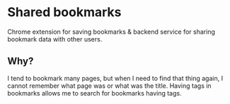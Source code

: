 # Shared bookmarks
Chrome extension for saving bookmarks & backend service for sharing bookmark data with other users.

## Why?

I tend to bookmark many pages, but when I need to find that thing again, I cannot remember what page was or what was the title. Having tags in bookmarks allows me to search for bookmarks having tags.